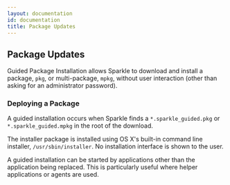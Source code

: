 ```yaml
---
layout: documentation
id: documentation
title: Package Updates
---
```

## Package Updates

Guided Package Installation allows Sparkle to download and install a package, `pkg`, or multi-package, `mpkg`, without user interaction (other than asking for an administrator password).

### Deploying a Package

A guided installation occurs when Sparkle finds a `*.sparkle_guided.pkg` or `*.sparkle_guided.mpkg` in the root of the download.

The installer package is installed using OS X's built-in command line installer, `/usr/sbin/installer`. No installation interface is shown to the user.

A guided installation can be started by applications other than the application being replaced. This is particularly useful where helper applications or agents are used.
